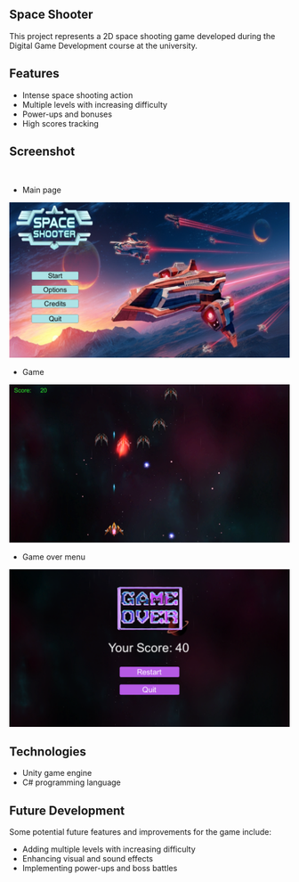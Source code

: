 ## Space Shooter
This project represents a 2D space shooting game developed during the Digital Game Development course at the university.

## Features
- Intense space shooting action
- Multiple levels with increasing difficulty
- Power-ups and bonuses
- High scores tracking

## Screenshot 

<br>

- Main page
  
![Image Alt text](/img0.png)

- Game
  
![Image Alt text](/img.png)

- Game over menu
  
![Image Alt text](/img2.png)


## Technologies
- Unity game engine
- C# programming language

## Future Development
Some potential future features and improvements for the game include:
- Adding multiple levels with increasing difficulty
- Enhancing visual and sound effects
- Implementing power-ups and boss battles
